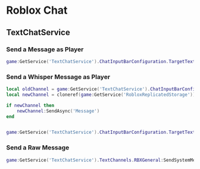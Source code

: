 # Roblox Chat

## TextChatService

### Send a Message as Player
```lua
game:GetService('TextChatService').ChatInputBarConfiguration.TargetTextChannel:SendAsync('Message')
```

### Send a Whisper Message as Player
```lua
local oldChannel = game:GetService('TextChatService').ChatInputBarConfiguration.TargetTextChannel
local newChannel = cloneref(game:GetService('RobloxReplicatedStorage')).ExperienceChat.WhisperChat:InvokeServer(UserId)

if newChannel then
    newChannel:SendAsync('Message')
end


game:GetService('TextChatService').ChatInputBarConfiguration.TargetTextChannel = oldChannel
```


### Send a Raw Message
```lua
game:GetService('TextChatService').TextChannels.RBXGeneral:SendSystemMessage('Message')
```
